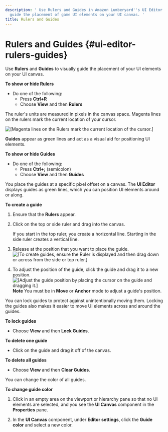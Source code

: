 ```yaml
---
description: ' Use Rulers and Guides in Amazon Lumberyard''s UI Editor to visually
  guide the placement of game UI elements on your UI canvas. '
title: Rulers and Guides
---
```

# Rulers and Guides {#ui-editor-rulers-guides}

Use **Rulers** and **Guides** to visually guide the placement of your UI elements on your UI canvas\.

**To show or hide Rulers**
+ Do one of the following:
  + Press **Ctrl\+R**
  + Choose **View** and then **Rulers**

The ruler's units are measured in pixels in the canvas space\. Magenta lines on the rulers mark the current location of your cursor\.

![\[Magenta lines on the Rulers mark the current location of the cursor.\]](/images/user-guide/game_ui_editor/ui-editor-rulers-guides-magenta.png)

**Guides** appear as green lines and act as a visual aid for positioning UI elements\.

**To show or hide **Guides****
+ Do one of the following:
  + Press **Ctrl\+;** \(semicolon\)
  + Choose **View** and then **Guides**

You place the guides at a specific pixel offset on a canvas\. The **UI Editor** displays guides as green lines, which you can position UI elements around or along\.

**To create a guide**

1. Ensure that the **Rulers** appear\.

1. Click on the top or side ruler and drag into the canvas\.

   If you start in the top ruler, you create a horizontal line\. Starting in the side ruler creates a vertical line\.

1. Release at the position that you want to place the guide\.
![\[To create guides, ensure the Ruler is displayed and then drag down or across from the side or top ruler.\]](/images/user-guide/game_ui_editor/ui-editor-rulers-guides-creating-gif.gif)

1. To adjust the position of the guide, click the guide and drag it to a new position\.
![\[Adjust the guide position by placing the cursor on the guide and dragging it.\]](/images/user-guide/game_ui_editor/ui-editor-rulers-guides-adjust.png)
**Note**
You must be in **Move** or **Anchor** mode to adjust a guide's position\.

You can lock guides to protect against unintentionally moving them\. Locking the guides also makes it easier to move UI elements across and around the guides\.

**To lock guides**
+ Choose **View** and then **Lock Guides**\.

**To delete one guide**
+ Click on the guide and drag it off of the canvas\.

**To delete all guides**
+ Choose **View** and then **Clear Guides**\.

You can change the color of all guides\.

**To change guide color**

1. Click in an empty area on the viewport or hierarchy pane so that no UI elements are selected, and you see the **UI Canvas** component in the **Properties** pane\.

1. In the **UI Canvas** component, under **Editor settings**, click the **Guide color** and select a new color\.